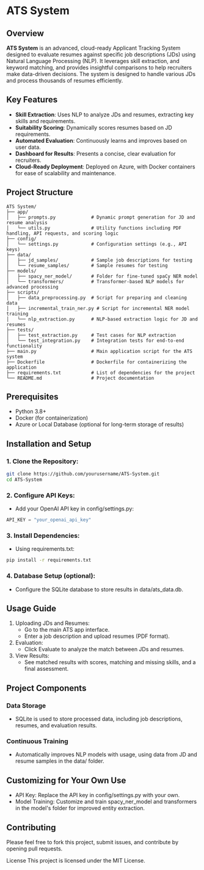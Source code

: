 # ATS System

## Overview
**ATS System** is an advanced, cloud-ready Applicant Tracking System designed to evaluate resumes against specific job descriptions (JDs) using Natural Language Processing (NLP). It leverages skill extraction, and keyword matching, and provides insightful comparisons to help recruiters make data-driven decisions. The system is designed to handle various JDs and process thousands of resumes efficiently.

## Key Features
- **Skill Extraction**: Uses NLP to analyze JDs and resumes, extracting key skills and requirements.
- **Suitability Scoring**: Dynamically scores resumes based on JD requirements.
- **Automated Evaluation**: Continuously learns and improves based on user data.
- **Dashboard for Results**: Presents a concise, clear evaluation for recruiters.
- **Cloud-Ready Deployment**: Deployed on Azure, with Docker containers for ease of scalability and maintenance.

## Project Structure
```plaintext
ATS System/
├── app/
│   ├── prompts.py             # Dynamic prompt generation for JD and resume analysis
│   └── utils.py               # Utility functions including PDF handling, API requests, and scoring logic
├── config/
│   └── settings.py            # Configuration settings (e.g., API keys)
├── data/
│   ├── jd_samples/            # Sample job descriptions for testing
│   └── resume_samples/        # Sample resumes for testing
├── models/
│   ├── spacy_ner_model/       # Folder for fine-tuned spaCy NER model
│   └── transformers/          # Transformer-based NLP models for advanced processing
├── scripts/
│   ├── data_preprocessing.py  # Script for preparing and cleaning data
│   ├── incremental_train_ner.py # Script for incremental NER model training
│   └── nlp_extraction.py      # NLP-based extraction logic for JD and resumes
├── tests/
│   ├── test_extraction.py     # Test cases for NLP extraction
│   └── test_integration.py    # Integration tests for end-to-end functionality
├── main.py                    # Main application script for the ATS system
├── Dockerfile                 # Dockerfile for containerizing the application
├── requirements.txt           # List of dependencies for the project
└── README.md                  # Project documentation
```
## Prerequisites
- Python 3.8+
- Docker (for containerization)
- Azure or Local Database (optional for long-term storage of results)

## Installation and Setup

### 1. Clone the Repository:
```bash
git clone https://github.com/yourusername/ATS-System.git
cd ATS-System
```
### 2. Configure API Keys:
- Add your OpenAI API key in config/settings.py:
```python
API_KEY = "your_openai_api_key"
```
### 3. Install Dependencies:

- Using requirements.txt:
```bash
pip install -r requirements.txt
```
### 4. Database Setup (optional):
- Configure the SQLite database to store results in data/ats_data.db.

## Usage Guide
1. Uploading JDs and Resumes:
   - Go to the main ATS app interface.
   - Enter a job description and upload resumes (PDF format).
2. Evaluation:
   - Click Evaluate to analyze the match between JDs and resumes.
3. View Results:
   - See matched results with scores, matching and missing skills, and a final assessment.

## Project Components
### Data Storage
- SQLite is used to store processed data, including job descriptions, resumes, and evaluation results.
### Continuous Training
- Automatically improves NLP models with usage, using data from JD and resume samples in the data/ folder.

## Customizing for Your Own Use
- API Key: Replace the API key in config/settings.py with your own.
- Model Training: Customize and train spacy_ner_model and transformers in the model's folder for improved entity extraction.
## Contributing
Please feel free to fork this project, submit issues, and contribute by opening pull requests.

License
This project is licensed under the MIT License.

